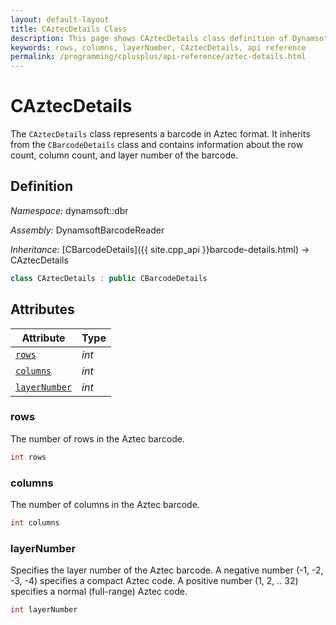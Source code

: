 ```yaml
---
layout: default-layout
title: CAztecDetails Class
description: This page shows CAztecDetails class definition of Dynamsoft Barcode Reader SDK C++ Edition.
keywords: rows, columns, layerNumber, CAztecDetails, api reference
permalink: /programming/cplusplus/api-reference/aztec-details.html
---
```

# CAztecDetails

The `CAztecDetails` class represents a barcode in Aztec format. It inherits from the `CBarcodeDetails` class and contains information about the row count, column count, and layer number of the barcode.

## Definition

*Namespace:* dynamsoft::dbr

*Assembly:* DynamsoftBarcodeReader

*Inheritance:* [CBarcodeDetails]({{ site.cpp_api }}barcode-details.html) -> CAztecDetails

```cpp
class CAztecDetails : public CBarcodeDetails
```

## Attributes

| Attribute | Type |
|---------- | ---- |
| [`rows`](#rows) | *int* |
| [`columns`](#columns) | *int* |
| [`layerNumber`](#layernumber) | *int* |

### rows

The number of rows in the Aztec barcode.

```cpp
int rows
```

### columns

The number of columns in the Aztec barcode.

```cpp
int columns
```

### layerNumber

Specifies the layer number of the Aztec barcode. A negative number (-1, -2, -3, -4) specifies a compact Aztec code. A positive number (1, 2, .. 32) specifies a normal (full-range) Aztec code.

```cpp
int layerNumber
```
